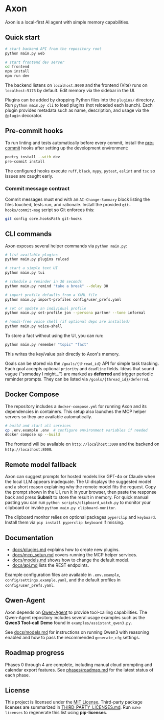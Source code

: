 # Axon

Axon is a local-first AI agent with simple memory capabilities.

## Quick start

```bash
# start backend API from the repository root
python main.py web

# start frontend dev server
cd frontend
npm install
npm run dev
```

The backend listens on `localhost:8000` and the frontend (Vite) runs on `localhost:5173` by default. Edit memory via the sidebar in the UI.

Plugins can be added by dropping Python files into the `plugins/` directory.
Run `python main.py cli` to load plugins (hot reloaded each launch). Each
plugin provides metadata such as name, description, and usage via the
`@plugin` decorator.

## Pre-commit hooks

To run linting and tests automatically before every commit, install the
[pre-commit](https://pre-commit.com) hooks after setting up the development
environment:

```bash
poetry install --with dev
pre-commit install
```

The configured hooks execute `ruff`, `black`, `mypy`, `pytest`, `eslint` and
`tsc` so issues are caught early.

### Commit message contract

Commit messages must end with an `AI-Change-Summary` block listing the files
touched, tests run, and rationale. Install the provided `git-hooks/commit-msg`
script so Git enforces this:

```bash
git config core.hooksPath git-hooks
```

## CLI commands

Axon exposes several helper commands via `python main.py`:

```bash
# list available plugins
python main.py plugins reload

# start a simple text UI
python main.py tui

# schedule a reminder in 30 seconds
python main.py remind "take a break" --delay 30

# import profile defaults from a YAML file
python main.py import-profiles config/user_prefs.yaml

# set or update an individual profile
python main.py set-profile jon --persona partner --tone informal

# hands‑free voice shell (if optional deps are installed)
python main.py voice-shell
```

To store a fact without using the UI, you can run:

```bash
python main.py remember "topic" "fact"
```
This writes the key/value pair directly to Axon's memory.

Goals can be stored via the `/goals/{thread_id}` API for simple task tracking.
Each goal accepts optional `priority` and `deadline` fields.
Ideas that sound vague ("someday I might...") are marked as **deferred** and
trigger periodic reminder prompts. They can be listed via
`/goals/{thread_id}/deferred`.

## Docker Compose

The repository includes a `docker-compose.yml` for running Axon and its
dependencies in containers. This setup also launches the MCP helper servers so
they are available automatically.

```bash
# build and start all services
cp .env.example .env  # configure environment variables if needed
docker compose up --build
```

The frontend will be available on `http://localhost:3000` and the backend on
`http://localhost:8000`.

## Remote model fallback

Axon can suggest prompts for hosted models like GPT-4o or Claude when the local
LLM appears inadequate. The UI displays the suggested model and a short reason
explaining why the remote model fits the request. Copy the prompt shown in the
UI, run it in your browser, then paste the response back and press **Submit** to
store the result in memory. For quick manual pasting you can run
`python scripts/clipboard_watch.py` to monitor your clipboard or invoke
`python main.py clipboard-monitor`.

The clipboard monitor relies on optional packages `pyperclip` and `keyboard`.
Install them via `pip install pyperclip keyboard` if missing.


## Documentation

- [docs/plugins.md](docs/plugins.md) explains how to create new plugins.
- [docs/mcp_setup.md](docs/mcp_setup.md) covers running the MCP helper services.
- [docs/models.md](docs/models.md) shows how to change the default model.
- [docs/api.md](docs/api.md) lists the REST endpoints.

Example configuration files are available in `.env.example`,
`config/settings.example.yaml`, and the default profiles in
`config/user_prefs.yaml`.

## Qwen-Agent

Axon depends on [Qwen-Agent](https://github.com/QwenLM/Qwen-Agent) to provide
tool-calling capabilities. The Qwen-Agent repository includes several usage
examples such as the **Qwen3 Tool-call Demo** found in
`examples/assistant_qwen3.py`.

See [docs/models.md](docs/models.md) for instructions on running Qwen3 with
reasoning enabled and how to pass the recommended `generate_cfg` settings.

## Roadmap progress

Phases 0 through 4 are complete, including manual cloud prompting and calendar export features. See [phases/roadmap.md](phases/roadmap.md) for the latest status of each phase.


## License

This project is licensed under the [MIT License](LICENSE).
Third-party package licenses are summarized in [THIRD_PARTY_LICENSES.md](THIRD_PARTY_LICENSES.md).
Run `make licenses` to regenerate this list using **pip-licenses**.
